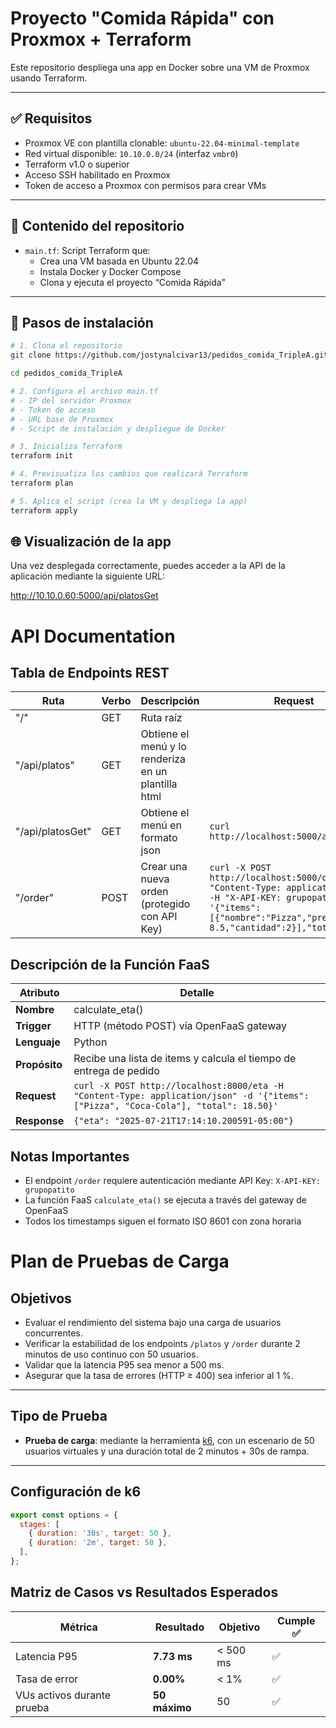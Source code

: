 # Proyecto "Comida Rápida" con Proxmox + Terraform

Este repositorio despliega una app en Docker sobre una VM de Proxmox usando Terraform.

---

## ✅ Requisitos

- Proxmox VE con plantilla clonable: `ubuntu-22.04-minimal-template`
- Red virtual disponible: `10.10.0.0/24` (interfaz `vmbr0`)
- Terraform v1.0 o superior
- Acceso SSH habilitado en Proxmox
- Token de acceso a Proxmox con permisos para crear VMs

---

## 📁 Contenido del repositorio

- `main.tf`: Script Terraform que:
  - Crea una VM basada en Ubuntu 22.04
  - Instala Docker y Docker Compose
  - Clona y ejecuta el proyecto “Comida Rápida”

---

## 🚀 Pasos de instalación
```bash
# 1. Clona el repositorio
git clone https://github.com/jostynalcivar13/pedidos_comida_TripleA.git

cd pedidos_comida_TripleA

# 2. Configura el archivo main.tf
# - IP del servidor Proxmox
# - Token de acceso
# - URL base de Proxmox
# - Script de instalación y despliegue de Docker

# 3. Inicializa Terraform
terraform init

# 4. Previsualiza los cambios que realizará Terraform
terraform plan

# 5. Aplica el script (crea la VM y despliega la app)
terraform apply
````

## 🌐 Visualización de la app

Una vez desplegada correctamente, puedes acceder a la API de la aplicación mediante la siguiente URL:

http://10.10.0.60:5000/api/platosGet

# API Documentation

## Tabla de Endpoints REST

| Ruta | Verbo | Descripción | Request | Response |
|------|-------|-------------|---------|----------|
| "/" | GET | Ruta raíz | | Página principal |
| "/api/platos" | GET | Obtiene el menú y lo renderiza en un plantilla html | | HTML con platos |
| "/api/platosGet" | GET | Obtiene el menú en formato json | `curl http://localhost:5000/api/platos` | `{"_id": "...", "nombre": "...", "precio": ... }]` |
| "/order" | POST | Crear una nueva orden (protegido con API Key) | `curl -X POST http://localhost:5000/order -H "Content-Type: application/json" -H "X-API-KEY: grupopatito" -d '{"items": [{"nombre":"Pizza","precio": 8.5,"cantidad":2}],"total":17.0}'` | `{"data": "2025-07-21T17:08:53.91544-05:00", "message": "Pedido creado"}` |

## Descripción de la Función FaaS

| Atributo | Detalle |
|----------|---------|
| **Nombre** | calculate_eta() |
| **Trigger** | HTTP (método POST) vía OpenFaaS gateway |
| **Lenguaje** | Python |
| **Propósito** | Recibe una lista de items y calcula el tiempo de entrega de pedido |
| **Request** | `curl -X POST http://localhost:8000/eta -H "Content-Type: application/json" -d '{"items": ["Pizza", "Coca-Cola"], "total": 18.50}'` |
| **Response** | `{"eta": "2025-07-21T17:14:10.200591-05:00"}` |


## Notas Importantes

- El endpoint `/order` requiere autenticación mediante API Key: `X-API-KEY: grupopatito`
- La función FaaS `calculate_eta()` se ejecuta a través del gateway de OpenFaaS
- Todos los timestamps siguen el formato ISO 8601 con zona horaria


# Plan de Pruebas de Carga

## Objetivos 

- Evaluar el rendimiento del sistema bajo una carga de usuarios concurrentes.
- Verificar la estabilidad de los endpoints `/platos` y `/order` durante 2 minutos de uso continuo con 50 usuarios.
- Validar que la latencia P95 sea menor a 500 ms.
- Asegurar que la tasa de errores (HTTP ≥ 400) sea inferior al 1 %.

---

## Tipo de Prueba

- **Prueba de carga**: mediante la herramienta [k6](https://k6.io/), con un escenario de 50 usuarios virtuales y una duración total de 2 minutos + 30s de rampa.

---

## Configuración de k6

```js
export const options = {
  stages: [
    { duration: '30s', target: 50 },
    { duration: '2m', target: 50 },
  ],
};
````
## Matriz de Casos vs Resultados Esperados

| Métrica                     | Resultado             | Objetivo        | Cumple ✅ |
|----------------------------|-----------------------|-----------------|------------|
| Latencia P95               | **7.73 ms**           | < 500 ms        | ✅         |
| Tasa de error              | **0.00%**             | < 1%            | ✅         |
| VUs activos durante prueba | **50 máximo**         | 50              | ✅         |
